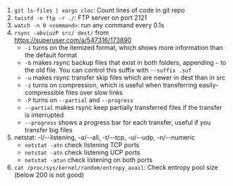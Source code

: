 1. `git ls-files | xargs cloc`: Count lines of code in git repo
2. `twistd -n ftp -r ./`: FTP server on port 2121
3. `watch -n 0 <command>`: run any command every 0.1s
4. `rsync -abviuzP src/ dest/` from https://superuser.com/a/547316/173890
    - `-i` turns on the itemized format, which shows more information than the default format
    - `-b` makes rsync backup files that exist in both folders, appending `~` to the old file. You can control this suffix with `--suffix .suf`
    - `-u` makes rsync transfer skip files which are newer in dest than in src
    - `-z` turns on compression, which is useful when transferring easily-compressible files over slow links
    - `-P` turns on `--partial` and `--progress`
    - `--partial` makes rsync keep partially transferred files if the transfer is interrupted
    - `--progress` shows a progress bar for each transfer, useful if you transfer big files
5. netstat: -l/--listening, -a/--all, -t/--tcp, -u/--udp, -n/--numeric
    - `netstat -atn` check listening TCP ports
    - `netstat -atn` check listening UCP ports
    - `netstat -atun` check listening on both ports
6. `cat /proc/sys/kernel/random/entropy_avail`: Check entropy pool size (below 200 is not good)
